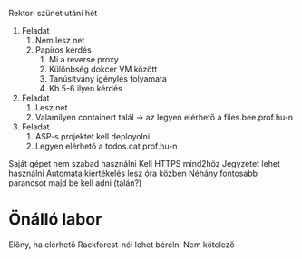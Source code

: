 Rektori szünet utáni hét
1. Feladat
	1. Nem lesz net
	2. Papíros kérdés
		1. Mi a reverse proxy
		2. Különbség dokcer VM között
		3. Tanúsítvány igénylés folyamata
		4. Kb 5-6 ilyen kérdés
2. Feladat
	1. Lesz net
	2. Valamilyen containert talál -> az legyen elérhető a files.bee.prof.hu-n
3. Feladat
	1. ASP-s projektet kell deployolni
	2. Legyen elérhető a todos.cat.prof.hu-n

Saját gépet nem szabad használni
Kell HTTPS mind2höz
Jegyzetet lehet használni
Automata kiértékelés lesz óra közben
Néhány fontosabb parancsot majd be kell adni (talán?)


# Önálló labor
Előny, ha elérhető 
Rackforest-nél lehet bérelni
Nem kötelező
